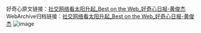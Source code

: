 好奇心原文链接：[社交网络看太阳升起_Best on the Web_好奇心日报-黄俊杰](https://www.qdaily.com/articles/934.html)
WebArchive归档链接：[社交网络看太阳升起_Best on the Web_好奇心日报-黄俊杰](http://web.archive.org/web/20190623145626/https://www.qdaily.com/articles/934.html)
![image](http://ww3.sinaimg.cn/large/007d5XDply1g3v44bdyfpj30u021zws9)